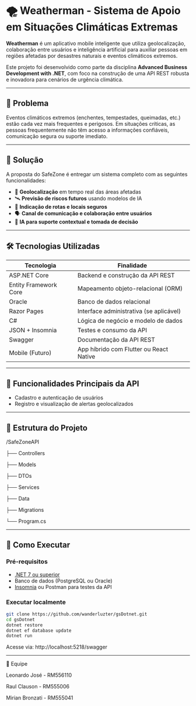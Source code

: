 # 🌪️ Weatherman - Sistema de Apoio em Situações Climáticas Extremas

**Weatherman** é um aplicativo mobile inteligente que utiliza geolocalização, colaboração entre usuários e inteligência artificial para auxiliar pessoas em regiões afetadas por desastres naturais e eventos climáticos extremos.

Este projeto foi desenvolvido como parte da disciplina **Advanced Business Development with .NET**, com foco na construção de uma API REST robusta e inovadora para cenários de urgência climática.

---

## 🚨 Problema

Eventos climáticos extremos (enchentes, tempestades, queimadas, etc.) estão cada vez mais frequentes e perigosos. Em situações críticas, as pessoas frequentemente não têm acesso a informações confiáveis, comunicação segura ou suporte imediato.

---

## 🎯 Solução

A proposta do SafeZone é entregar um sistema completo com as seguintes funcionalidades:

- 📍 **Geolocalização** em tempo real das áreas afetadas
- 🛰️ **Previsão de riscos futuros** usando modelos de IA
- 🏥 **Indicação de rotas e locais seguros**
- 🗣️ **Canal de comunicação e colaboração entre usuários**
- 🤖 **IA para suporte contextual e tomada de decisão**

---

## 🛠️ Tecnologias Utilizadas

| Tecnologia            | Finalidade                                |
|-----------------------|-------------------------------------------|
| ASP.NET Core          | Backend e construção da API REST          |
| Entity Framework Core | Mapeamento objeto-relacional (ORM)        |
| Oracle                | Banco de dados relacional                 |
| Razor Pages           | Interface administrativa (se aplicável)   |
| C#                    | Lógica de negócio e modelo de dados       |
| JSON + Insomnia       | Testes e consumo da API                   |
| Swagger               | Documentação da API REST                  |
| Mobile (Futuro)       | App híbrido com Flutter ou React Native   |

---

## 🧩 Funcionalidades Principais da API

- Cadastro e autenticação de usuários
- Registro e visualização de alertas geolocalizados

---

## 📂 Estrutura do Projeto

/SafeZoneAPI

├── Controllers

├── Models

├── DTOs

├── Services

├── Data

├── Migrations

└── Program.cs

---

## 🧪 Como Executar

### Pré-requisitos

- [.NET 7 ou superior](https://dotnet.microsoft.com/download)
- Banco de dados (PostgreSQL ou Oracle)
- [Insomnia](https://insomnia.rest/) ou Postman para testes da API

### Executar localmente

```bash
git clone https://github.com/wanderluzter/gsDotnet.git
cd gsDotnet
dotnet restore
dotnet ef database update
dotnet run
```

Acesse via: http://localhost:5218/swagger

---

👥 Equipe

Leonardo José - RM556110

Raul Clauson - RM555006

Mirian Bronzati - RM555041
